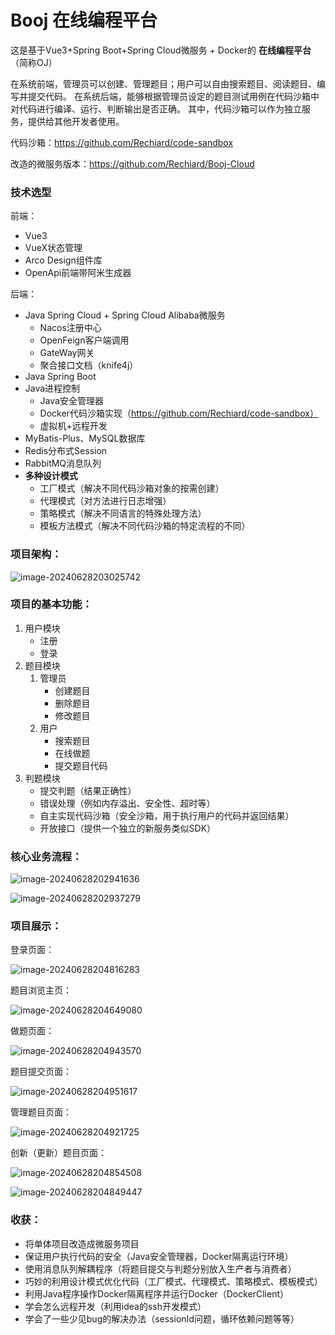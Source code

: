 # Booj 在线编程平台

这是基于Vue3+Spring Boot+Spring Cloud微服务 + Docker的 **在线编程平台**（简称OJ）

在系统前端，管理员可以创建、管理题目；用户可以自由搜索题目、阅读题目、编写并提交代码。 在系统后端，能够根据管理员设定的题目测试用例在代码沙箱中对代码进行编译、运行、判断输出是否正确。 其中，代码沙箱可以作为独立服务，提供给其他开发者使用。

代码沙箱：https://github.com/Rechiard/code-sandbox

改造的微服务版本：https://github.com/Rechiard/Booj-Cloud

### 技术选型

前端：

- Vue3
- VueX状态管理
- Arco Design组件库
- OpenApi前端带阿米生成器

后端：

- Java Spring Cloud + Spring Cloud Alibaba微服务
    - Nacos注册中心
    - OpenFeign客户端调用
    - GateWay网关
    - 聚合接口文档（knife4j）
- Java Spring Boot
- Java进程控制
    - Java安全管理器
    - Docker代码沙箱实现（https://github.com/Rechiard/code-sandbox）
    - 虚拟机+远程开发
- MyBatis-Plus、MySQL数据库
- Redis分布式Session
- RabbitMQ消息队列
- **多种设计模式**
    - 工厂模式（解决不同代码沙箱对象的按需创建）
    - 代理模式（对方法进行日志增强）
    - 策略模式（解决不同语言的特殊处理方法）
    - 模板方法模式（解决不同代码沙箱的特定流程的不同）

### 项目架构：

![image-20240628203025742](imgs\image-20240628203025742.png)

### 项目的基本功能：

1. 用户模块
    - 注册
    - 登录
2. 题目模块
    1. 管理员
        - 创建题目
        - 删除题目
        - 修改题目
    2. 用户
        - 搜索题目
        - 在线做题
        - 提交题目代码
3. 判题模块
    - 提交判题（结果正确性）
    - 错误处理（例如内存溢出、安全性、超时等）
    - 自主实现代码沙箱（安全沙箱，用于执行用户的代码并返回结果）
    - 开放接口（提供一个独立的新服务类似SDK）

### 核心业务流程：

![image-20240628202941636](imgs\image-20240628202941636.png)

![image-20240628202937279](imgs\image-20240628202937279.png)


### 项目展示：

登录页面：

![image-20240628204816283](imgs\image-20240628204816283.png)

题目浏览主页：

![image-20240628204649080](imgs\image-20240628204649080.png)

做题页面：

![image-20240628204943570](imgs\image-20240628204943570.png)



题目提交页面：

![image-20240628204951617](imgs\image-20240628204951617.png)

管理题目页面：

![image-20240628204921725](imgs\image-20240628204921725.png)

创新（更新）题目页面：

![image-20240628204854508](imgs\image-20240628204854508.png)

![image-20240628204849447](imgs\image-20240628204849447.png)

### 收获：

- 将单体项目改造成微服务项目
- 保证用户执行代码的安全（Java安全管理器，Docker隔离运行环境）
- 使用消息队列解耦程序（将题目提交与判题分别放入生产者与消费者）
- 巧妙的利用设计模式优化代码（工厂模式、代理模式、策略模式、模板模式）
- 利用Java程序操作Docker隔离程序并运行Docker（DockerClient）
- 学会怎么远程开发（利用idea的ssh开发模式）
- 学会了一些少见bug的解决办法（sessionId问题，循环依赖问题等等）
